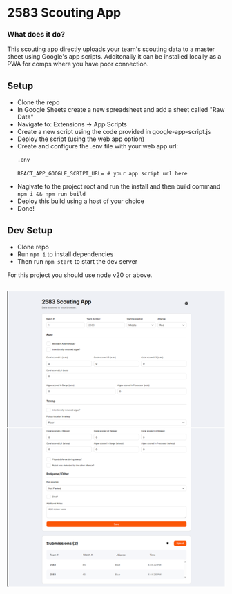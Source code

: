 # 2583 Scouting App

### What does it do?
This scouting app directly uploads your team's scouting data to a master sheet using Google's app scripts. Additonally it can be installed locally as a PWA for comps where you have poor connection.

## Setup

 - Clone the repo
 - In Google Sheets create a new spreadsheet and add a sheet called "Raw Data"
 - Navigate to: Extensions -> App Scripts
 - Create a new script using the code provided in google-app-script.js
 - Deploy the script (using the web app option)
 - Create and configure the .env file with your web app url:
    ```
    .env

    REACT_APP_GOOGLE_SCRIPT_URL= # your app script url here
    ```
 - Nagivate to the project root and run the install and then build command `npm i && npm run build`
 - Deploy this build using a host of your choice
 - Done!

## Dev Setup

 - Clone repo
 - Run `npm i` to install dependencies
 - Then run `npm start` to start the dev server

For this project you should use node v20 or above.
## 

![img 1](/app2.png)
![img 2](/app.png)